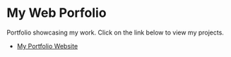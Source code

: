 # My Web Porfolio

Portfolio showcasing my work. Click on the link below to view my projects.

- [My Portfolio Website](https://acocom.netlify.app)
